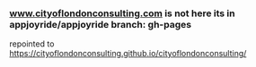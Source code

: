 ### www.cityoflondonconsulting.com is not here its in appjoyride/appjoyride branch: gh-pages
repointed to
https://cityoflondonconsulting.github.io/cityoflondonconsulting/
